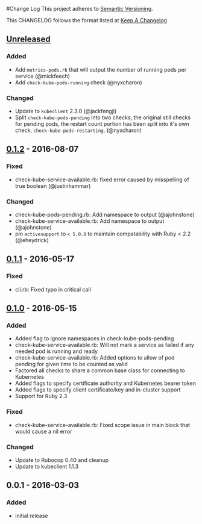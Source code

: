 #Change Log
This project adheres to [Semantic Versioning](http://semver.org/).

This CHANGELOG follows the format listed at [Keep A Changelog](http://keepachangelog.com/)

## [Unreleased]
### Added
- Add `metrics-pods.rb` that will output the number of running pods per service (@mickfeech)
- Add `check-kube-pods-running` check (@nyxcharon)

### Changed
- Update to `kubeclient` 2.3.0 (@jackfengji)
- Split `check-kube-pods-pending` into two checks; the original still checks for
pending pods, the restart count portion has been split into it's own check, `check-kube-pods-restarting`. (@nyxcharon)

## [0.1.2] - 2016-08-07
### Fixed
- check-kube-service-available.rb: fixed error caused by misspelling of true boolean (@justinhammar)

### Changed
- check-kube-pods-pending.rb: Add namespace to output (@ajohnstone)
- check-kube-service-available.rb: Add namespace to output (@ajohnstone)
- pin `activesupport` to `< 5.0.0` to maintain compatability with Ruby < 2.2 (@eheydrick)

## [0.1.1] - 2016-05-17
### Fixed
- cli.rb: Fixed typo in critical call

## [0.1.0] - 2016-05-15
### Added
- Added flag to ignore namespaces in check-kube-pods-pending
- check-kube-service-available.rb: Will not mark a service as failed if any needed pod is running and ready
- check-kube-service-available.rb: Added options to allow of pod pending for given time to be counted as valid
- Factored all checks to share a common base class for connecting to Kubernetes
- Added flags to specify certificate authority and Kubernetes bearer token
- Added flags to specify client certificate/key and in-cluster support
- Support for Ruby 2.3

### Fixed
- check-kube-service-available.rb: Fixed scope issue in main block that would cause a nil error

### Changed
- Update to Rubocop 0.40 and cleanup
- Update to kubeclient 1.1.3

## 0.0.1 - 2016-03-03
### Added
- initial release

[Unreleased]: https://github.com/sensu-plugins/sensu-plugins-kubernetes/compare/0.1.2...HEAD
[0.1.2]: https://github.com/sensu-plugins/sensu-plugins-kubernetes/compare/0.1.1...0.1.2
[0.1.1]: https://github.com/sensu-plugins/sensu-plugins-kubernetes/compare/0.1.0...0.1.1
[0.1.0]: https://github.com/sensu-plugins/sensu-plugins-kubernetes/compare/0.0.1...0.1.0
